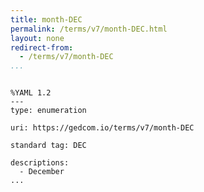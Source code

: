 ```yaml
---
title: month-DEC
permalink: /terms/v7/month-DEC.html
layout: none
redirect-from:
  - /terms/v7/month-DEC
...
```


```

%YAML 1.2
---
type: enumeration

uri: https://gedcom.io/terms/v7/month-DEC

standard tag: DEC

descriptions:
  - December
...

```
